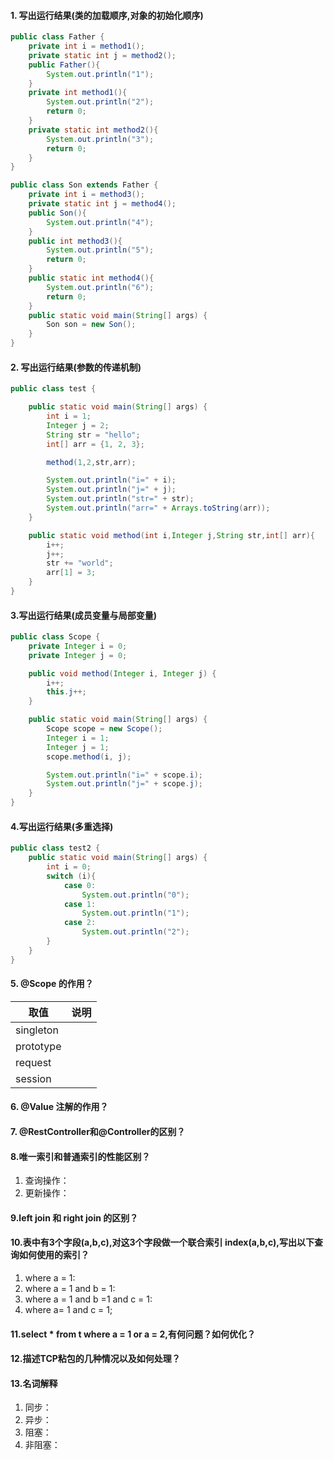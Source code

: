 #### 1. 写出运行结果(类的加载顺序,对象的初始化顺序)

```java
public class Father {
    private int i = method1();
    private static int j = method2();
    public Father(){
        System.out.println("1");
    }
    private int method1(){
        System.out.println("2");
        return 0;
    }
    private static int method2(){
        System.out.println("3");
        return 0;
    }
}

public class Son extends Father {
    private int i = method3();
    private static int j = method4();
    public Son(){
        System.out.println("4");
    }
    public int method3(){
        System.out.println("5");
        return 0;
    }
    public static int method4(){
        System.out.println("6");
        return 0;
    }
    public static void main(String[] args) {
        Son son = new Son();
    }
}


```

#### 2. 写出运行结果(参数的传递机制)

```java
public class test {

    public static void main(String[] args) {
        int i = 1;
        Integer j = 2;
        String str = "hello";
        int[] arr = {1, 2, 3};

        method(1,2,str,arr);

        System.out.println("i=" + i);
        System.out.println("j=" + j);
        System.out.println("str=" + str);
        System.out.println("arr=" + Arrays.toString(arr));
    }

    public static void method(int i,Integer j,String str,int[] arr){
        i++;
        j++;
        str += "world";
        arr[1] = 3;
    }
}
```

#### 3.写出运行结果(成员变量与局部变量)

```java
public class Scope {
    private Integer i = 0;
    private Integer j = 0;

    public void method(Integer i, Integer j) {
        i++;
        this.j++;
    }

    public static void main(String[] args) {
        Scope scope = new Scope();
        Integer i = 1;
        Integer j = 1;
        scope.method(i, j);

        System.out.println("i=" + scope.i);
        System.out.println("j=" + scope.j);
    }
}
```

#### 4.写出运行结果(多重选择)

```java
public class test2 {
    public static void main(String[] args) {
        int i = 0;
        switch (i){
            case 0:
                System.out.println("0");
            case 1:
                System.out.println("1");
            case 2:
                System.out.println("2");
        }
    }
}
```



#### 5. @Scope 的作用？



| 取值      | 说明 |
| --------- | ---- |
| singleton |      |
| prototype |      |
| request   |      |
| session   |      |

#### 6. @Value 注解的作用？



#### 7. @RestController和@Controller的区别？



#### 8.唯一索引和普通索引的性能区别？

1. 查询操作：
2. 更新操作：

#### 9.left join 和 right join 的区别？



#### 10.表中有3个字段(a,b,c),对这3个字段做一个联合索引 index(a,b,c),写出以下查询如何使用的索引？

1. where a = 1:
2. where a = 1 and b = 1:
3. where a = 1 and b =1 and c = 1:
4. where a= 1 and c = 1;

#### 11.select * from t where a = 1 or a = 2,有何问题？如何优化？





#### 12.描述TCP粘包的几种情况以及如何处理？





#### 13.名词解释

1. 同步：
2. 异步：
3. 阻塞：
4. 非阻塞：





















